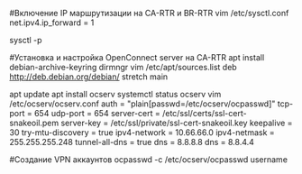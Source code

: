 #Включение IP маршрутизации на CA-RTR и BR-RTR
vim /etc/sysctl.conf
net.ipv4.ip_forward = 1

sysctl -p

#Установка и настройка OpenConnect server на CA-RTR
apt install debian-archive-keyring dirmngr
vim /etc/apt/sources.list
deb http://deb.debian.org/debian/ stretch main

apt update
apt install ocserv
systemctl status ocserv
vim /etc/ocserv/ocserv.conf
auth = "plain[passwd=/etc/ocserv/ocpasswd]"
tcp-port = 654
udp-port = 654
server-cert = /etc/ssl/certs/ssl-cert-snakeoil.pem
server-key = /etc/ssl/private/ssl-cert-snakeoil.key
keepalive = 30
try-mtu-discovery = true
ipv4-network = 10.66.66.0
ipv4-netmask = 255.255.255.248
tunnel-all-dns = true
dns = 8.8.8.8
dns = 8.8.4.4 

#Создание VPN аккаунтов
ocpasswd -c /etc/ocserv/ocpasswd username

